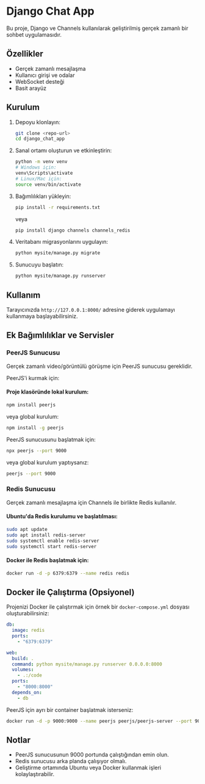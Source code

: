 # Django Chat App

Bu proje, Django ve Channels kullanılarak geliştirilmiş gerçek zamanlı bir sohbet uygulamasıdır.

## Özellikler
- Gerçek zamanlı mesajlaşma
- Kullanıcı girişi ve odalar
- WebSocket desteği
- Basit arayüz

## Kurulum

1. Depoyu klonlayın:
   ```bash
   git clone <repo-url>
   cd django_chat_app
   ```
2. Sanal ortamı oluşturun ve etkinleştirin:
   ```bash
   python -m venv venv
   # Windows için:
   venv\Scripts\activate
   # Linux/Mac için:
   source venv/bin/activate
   ```
3. Bağımlılıkları yükleyin:
   ```bash
   pip install -r requirements.txt
   ```
   veya
   ```bash
   pip install django channels channels_redis
   ```
4. Veritabanı migrasyonlarını uygulayın:
   ```bash
   python mysite/manage.py migrate
   ```
5. Sunucuyu başlatın:
   ```bash
   python mysite/manage.py runserver
   ```

## Kullanım

Tarayıcınızda `http://127.0.0.1:8000/` adresine giderek uygulamayı kullanmaya başlayabilirsiniz.


## Ek Bağımlılıklar ve Servisler

### PeerJS Sunucusu
Gerçek zamanlı video/görüntülü görüşme için PeerJS sunucusu gereklidir.

PeerJS'i kurmak için:

#### Proje klasöründe lokal kurulum:
```bash
npm install peerjs
```
veya global kurulum:
```bash
npm install -g peerjs
```

PeerJS sunucusunu başlatmak için:
```bash
npx peerjs --port 9000
```
veya global kurulum yaptıysanız:
```bash
peerjs --port 9000
```

### Redis Sunucusu
Gerçek zamanlı mesajlaşma için Channels ile birlikte Redis kullanılır.

#### Ubuntu'da Redis kurulumu ve başlatılması:
```bash
sudo apt update
sudo apt install redis-server
sudo systemctl enable redis-server
sudo systemctl start redis-server
```

#### Docker ile Redis başlatmak için:
```bash
docker run -d -p 6379:6379 --name redis redis
```

## Docker ile Çalıştırma (Opsiyonel)

Projenizi Docker ile çalıştırmak için örnek bir `docker-compose.yml` dosyası oluşturabilirsiniz:

```yaml
db:
  image: redis
  ports:
    - "6379:6379"

web:
  build: .
  command: python mysite/manage.py runserver 0.0.0.0:8000
  volumes:
    - .:/code
  ports:
    - "8000:8000"
  depends_on:
    - db
```

PeerJS için ayrı bir container başlatmak isterseniz:
```bash
docker run -d -p 9000:9000 --name peerjs peerjs/peerjs-server --port 9000
```

## Notlar
- PeerJS sunucusunun 9000 portunda çalıştığından emin olun.
- Redis sunucusu arka planda çalışıyor olmalı.
- Geliştirme ortamında Ubuntu veya Docker kullanmak işleri kolaylaştırabilir. 
